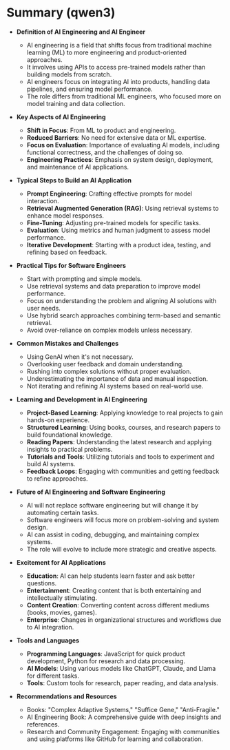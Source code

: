 # Summary (qwen3)

- **Definition of AI Engineering and AI Engineer**
  - AI engineering is a field that shifts focus from traditional machine learning (ML) to more engineering and product-oriented approaches.
  - It involves using APIs to access pre-trained models rather than building models from scratch.
  - AI engineers focus on integrating AI into products, handling data pipelines, and ensuring model performance.
  - The role differs from traditional ML engineers, who focused more on model training and data collection.

- **Key Aspects of AI Engineering**
  - **Shift in Focus**: From ML to product and engineering.
  - **Reduced Barriers**: No need for extensive data or ML expertise.
  - **Focus on Evaluation**: Importance of evaluating AI models, including functional correctness, and the challenges of doing so.
  - **Engineering Practices**: Emphasis on system design, deployment, and maintenance of AI applications.

- **Typical Steps to Build an AI Application**
  - **Prompt Engineering**: Crafting effective prompts for model interaction.
  - **Retrieval Augmented Generation (RAG)**: Using retrieval systems to enhance model responses.
  - **Fine-Tuning**: Adjusting pre-trained models for specific tasks.
  - **Evaluation**: Using metrics and human judgment to assess model performance.
  - **Iterative Development**: Starting with a product idea, testing, and refining based on feedback.

- **Practical Tips for Software Engineers**
  - Start with prompting and simple models.
  - Use retrieval systems and data preparation to improve model performance.
  - Focus on understanding the problem and aligning AI solutions with user needs.
  - Use hybrid search approaches combining term-based and semantic retrieval.
  - Avoid over-reliance on complex models unless necessary.

- **Common Mistakes and Challenges**
  - Using GenAI when it's not necessary.
  - Overlooking user feedback and domain understanding.
  - Rushing into complex solutions without proper evaluation.
  - Underestimating the importance of data and manual inspection.
  - Not iterating and refining AI systems based on real-world use.

- **Learning and Development in AI Engineering**
  - **Project-Based Learning**: Applying knowledge to real projects to gain hands-on experience.
  - **Structured Learning**: Using books, courses, and research papers to build foundational knowledge.
  - **Reading Papers**: Understanding the latest research and applying insights to practical problems.
  - **Tutorials and Tools**: Utilizing tutorials and tools to experiment and build AI systems.
  - **Feedback Loops**: Engaging with communities and getting feedback to refine approaches.

- **Future of AI Engineering and Software Engineering**
  - AI will not replace software engineering but will change it by automating certain tasks.
  - Software engineers will focus more on problem-solving and system design.
  - AI can assist in coding, debugging, and maintaining complex systems.
  - The role will evolve to include more strategic and creative aspects.

- **Excitement for AI Applications**
  - **Education**: AI can help students learn faster and ask better questions.
  - **Entertainment**: Creating content that is both entertaining and intellectually stimulating.
  - **Content Creation**: Converting content across different mediums (books, movies, games).
  - **Enterprise**: Changes in organizational structures and workflows due to AI integration.

- **Tools and Languages**
  - **Programming Languages**: JavaScript for quick product development, Python for research and data processing.
  - **AI Models**: Using various models like ChatGPT, Claude, and Llama for different tasks.
  - **Tools**: Custom tools for research, paper reading, and data analysis.

- **Recommendations and Resources**
  - Books: "Complex Adaptive Systems," "Suffice Gene," "Anti-Fragile."
  - AI Engineering Book: A comprehensive guide with deep insights and references.
  - Research and Community Engagement: Engaging with communities and using platforms like GitHub for learning and collaboration.